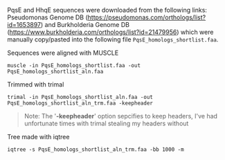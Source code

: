 
PqsE and HhqE sequences were downloaded from the following links: Pseudomonas Genome DB (https://pseudomonas.com/orthologs/list?id=1653897) and Burkholderia Genome DB (https://www.burkholderia.com/orthologs/list?id=21479956) which were manually copy/pasted into the following file `PqsE_homologs_shortlist.faa`.

Sequences were aligned with MUSCLE

    muscle -in PqsE_homologs_shortlist.faa -out PqsE_homologs_shortlist_aln.faa

Trimmed with trimal
    
    trimal -in PqsE_homologs_shortlist_aln.faa -out PqsE_homologs_shortlist_aln_trm.faa -keepheader 
> Note: The '**-keepheader**' option sepcifies to keep headers, I've had unfortunate times with trimal stealing my headers without

Tree made with iqtree

    iqtree -s PqsE_homologs_shortlist_aln_trm.faa -bb 1000 -m


